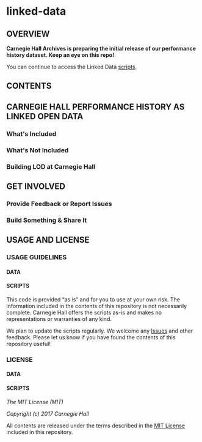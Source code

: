 # linked-data

## OVERVIEW

**Carnegie Hall Archives is preparing the initial release of our performance history dataset. Keep an eye on this repo!**

You can continue to access the Linked Data [scripts](/scripts/scripts-overview.md).

## CONTENTS

## CARNEGIE HALL PERFORMANCE HISTORY AS LINKED OPEN DATA
### What's Included
### What's Not Included
### Building LOD at Carnegie Hall

## GET INVOLVED
### Provide Feedback or Report Issues
### Build Something & Share It

## USAGE AND LICENSE
### USAGE GUIDELINES
#### DATA
#### SCRIPTS
This code is provided “as is” and for you to use at your own risk. The information included in the contents of this repository is not necessarily complete. Carnegie Hall offers the scripts as-is and makes no representations or warranties of any kind.

We plan to update the scripts regularly. We welcome any [Issues](https://github.com/CarnegieHall/linked-data/issues) and other feedback. Please let us know if you have found the contents of this repository useful!

### LICENSE
#### DATA
#### SCRIPTS
_The MIT License (MIT)_

_Copyright (c) 2017 Carnegie Hall_

All contents are released under the terms described in the [MIT License](https://github.com/CarnegieHall/linked-data/blob/master/LICENSE) included in this repository.
